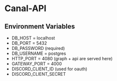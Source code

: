 # Canal-API

## Environment Variables

- DB_HOST = localhost
- DB_PORT = 5432
- DB_PASSWORD (required)
- DB_USERNAME = postgres
- HTTP_PORT = 4080 (graph + api are served here)
- GATEWAY_PORT = 4000
- DISCORD_CLIENT_ID (used for oauth)
- DISCORD_CLIENT_SECRET
